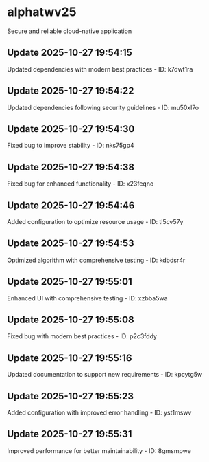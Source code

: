 # alphatwv25
Secure and reliable cloud-native application

## Update 2025-10-27 19:54:15
Updated dependencies with modern best practices - ID: k7dwt1ra


## Update 2025-10-27 19:54:22
Updated dependencies following security guidelines - ID: mu50xl7o


## Update 2025-10-27 19:54:30
Fixed bug to improve stability - ID: nks75gp4


## Update 2025-10-27 19:54:38
Fixed bug for enhanced functionality - ID: x23feqno


## Update 2025-10-27 19:54:46
Added configuration to optimize resource usage - ID: tl5cv57y


## Update 2025-10-27 19:54:53
Optimized algorithm with comprehensive testing - ID: kdbdsr4r


## Update 2025-10-27 19:55:01
Enhanced UI with comprehensive testing - ID: xzbba5wa


## Update 2025-10-27 19:55:08
Fixed bug with modern best practices - ID: p2c3fddy


## Update 2025-10-27 19:55:16
Updated documentation to support new requirements - ID: kpcytg5w


## Update 2025-10-27 19:55:23
Added configuration with improved error handling - ID: yst1mswv


## Update 2025-10-27 19:55:31
Improved performance for better maintainability - ID: 8gmsmpwe

